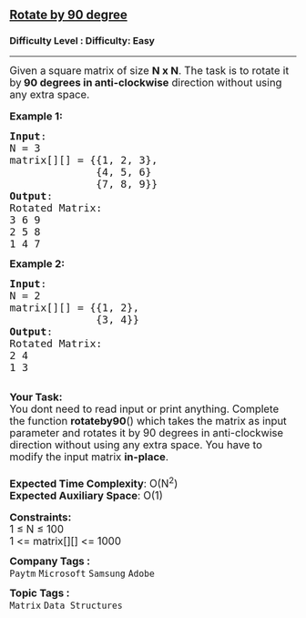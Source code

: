 <h2><a href="https://www.geeksforgeeks.org/problems/rotate-by-90-degree-1587115621/1?page=2&difficulty=Easy&status=unsolved&sortBy=submissions">Rotate by 90 degree</a></h2><h3>Difficulty Level : Difficulty: Easy</h3><hr><div class="problems_problem_content__Xm_eO"><p><span style="font-size:18px">Given a<strong> </strong>square<strong> </strong>matrix&nbsp;of size <strong>N x N</strong>. The task is to rotate it by<strong> 90 degrees in anti-clockwise</strong> direction without using any extra space.&nbsp;</span><br>
<br>
<span style="font-size:18px"><strong>Example 1:</strong></span></p>

<pre><span style="font-size:18px"><strong>Input</strong>:
N = 3 
matrix[][] = {{1, 2, 3},
&nbsp;             {4, 5, 6}
&nbsp;             {7, 8, 9}}
<strong>Output</strong>: 
Rotated Matrix:
3 6 9
2 5 8
1 4 7
</span></pre>

<p><span style="font-size:18px"><strong>Example 2:</strong></span></p>

<pre><span style="font-size:18px"><strong>Input</strong>:
N = 2
matrix[][] = {{1, 2},
&nbsp;             {3, 4}}
<strong>Output</strong>: 
Rotated Matrix:
2 4
1 3</span>
</pre>

<p><br>
<span style="font-size:18px"><strong>Your Task:</strong><br>
You dont need to read input or print anything. Complete the function <strong>rotateby90</strong>() which takes&nbsp;the matrix as input parameter and rotates it by 90 degrees in anti-clockwise direction without using any extra space. You have to modify the input matrix <strong>in-place</strong>.&nbsp;<br>
<br>
<strong>Expected Time Complexity</strong>: O(N<sup>2</sup>)<br>
<strong>Expected Auxiliary Space</strong>: O(1)</span><br>
<br>
<span style="font-size:18px"><strong>Constraints:</strong><br>
1 ≤ N ≤ 100<br>
1 &lt;= matrix[][] &lt;= 1000</span></p>
</div><p><span style=font-size:18px><strong>Company Tags : </strong><br><code>Paytm</code>&nbsp;<code>Microsoft</code>&nbsp;<code>Samsung</code>&nbsp;<code>Adobe</code>&nbsp;<br><p><span style=font-size:18px><strong>Topic Tags : </strong><br><code>Matrix</code>&nbsp;<code>Data Structures</code>&nbsp;